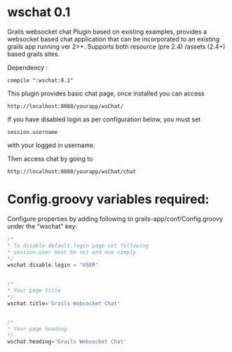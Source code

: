 wschat 0.1
=========

Grails websocket chat Plugin based on existing examples, provides a websocket based chat application that can be incorporated to an existing grails app running ver 2>+. Supports both resource (pre 2.4) /assets (2.4+) based grails sites.



Dependency :

	compile ":wschat:0.1" 

This plugin provides  basic chat page, once installed you can access
```
http://localhost:8080/yourapp/wsChat/
```

If you have disabled login as per configuration below, you must set
 
```
session.username 
```
with your logged in username.

Then access chat by going to 
```
http://localhost:8080/yourapp/wsChat/chat
```


	 	
# Config.groovy variables required:

Configure properties by adding following to grails-app/conf/Config.groovy under the "wschat" key:

```groovy
/*
* To disable default login page set following
* session.user must be set and now simply
*/
wschat.disable.login = "USER"


/*
* Your page title
*/
wschat.title='Grails Websocket Chat'


/* 
* Your page heading
*/
wschat.heading='Grails Websocket Chat'

```
